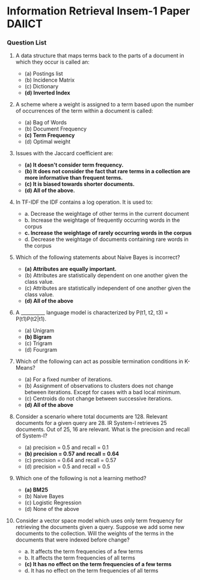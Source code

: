 # Information Retrieval Insem-1 Paper DAIICT
### Question List

1. A data structure that maps terms back to the parts of a document in which they occur is called an:
   - (a) Postings list
   - (b) Incidence Matrix
   - (c) Dictionary
   - **(d) Inverted Index**

2. A scheme where a weight is assigned to a term based upon the number of occurrences of the term within a document is called:
   - (a) Bag of Words
   - (b) Document Frequency
   - **(c) Term Frequency**
   - (d) Optimal weight

3. Issues with the Jaccard coefficient are:
   - **(a) It doesn't consider term frequency.**
   - **(b) It does not consider the fact that rare terms in a collection are more informative than frequent terms.**
   - **(c) It is biased towards shorter documents.**
   - **(d) All of the above.**

4. In TF-IDF the IDF contains a log operation. It is used to:
   - a. Decrease the weightage of other terms in the current document
   - b. Increase the weightage of frequently occurring words in the corpus
   - **c. Increase the weightage of rarely occurring words in the corpus**
   - d. Decrease the weightage of documents containing rare words in the corpus

5. Which of the following statements about Naive Bayes is incorrect?
   - **(a) Attributes are equally important.**
   - (b) Attributes are statistically dependent on one another given the class value.
   - (c) Attributes are statistically independent of one another given the class value.
   - **(d) All of the above**

6. A __________ language model is characterized by P(t1, t2, t3) = P(t1)P(t2|t1).
   - (a) Unigram
   - **(b) Bigram**
   - (c) Trigram
   - (d) Fourgram

7. Which of the following can act as possible termination conditions in K-Means?
   - (a) For a fixed number of iterations.
   - (b) Assignment of observations to clusters does not change between iterations. Except for cases with a bad local minimum.
   - (c) Centroids do not change between successive iterations.
   - **(d) All of the above**

8. Consider a scenario where total documents are 128. Relevant documents for a given query are 28. 
   IR System-I retrieves 25 documents. Out of 25, 16 are relevant. 
   What is the precision and recall of System-I?
   - (a) precision = 0.5 and recall = 0.1
   - **(b) precision = 0.57 and recall = 0.64**
   - (c) precision = 0.64 and recall = 0.57 
   - (d) precision = 0.5 and recall = 0.5

9. Which one of the following is not a learning method?
   - **(a) BM25**
   - (b) Naive Bayes
   - (c) Logistic Regression
   - (d) None of the above

10. Consider a vector space model which uses only term frequency for retrieving the documents given a query. 
    Suppose we add some new documents to the collection. 
    Will the weights of the terms in the documents that were indexed before change?
    - a. It affects the term frequencies of a few terms
    - b. It affects the term frequencies of all terms
    - **(c) It has no effect on the term frequencies of a few terms**
    - d. It has no effect on the term frequencies of all terms
